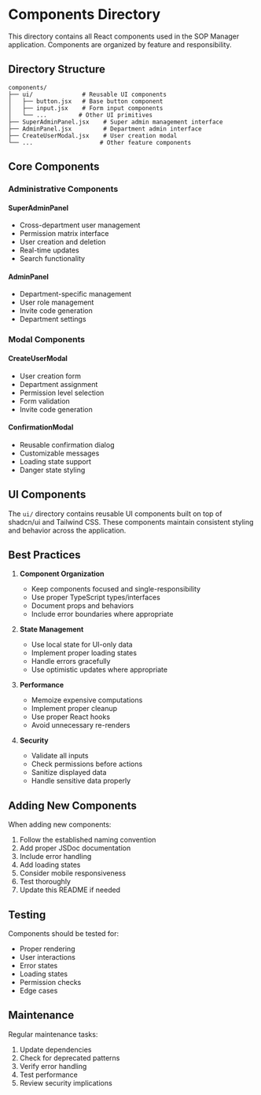 # Components Directory

This directory contains all React components used in the SOP Manager application. Components are organized by feature and responsibility.

## Directory Structure

```
components/
├── ui/              # Reusable UI components
│   ├── button.jsx   # Base button component
│   ├── input.jsx    # Form input components
│   └── ...         # Other UI primitives
├── SuperAdminPanel.jsx    # Super admin management interface
├── AdminPanel.jsx         # Department admin interface
├── CreateUserModal.jsx    # User creation modal
└── ...                   # Other feature components
```

## Core Components

### Administrative Components

#### SuperAdminPanel
- Cross-department user management
- Permission matrix interface
- User creation and deletion
- Real-time updates
- Search functionality

#### AdminPanel
- Department-specific management
- User role management
- Invite code generation
- Department settings

### Modal Components

#### CreateUserModal
- User creation form
- Department assignment
- Permission level selection
- Form validation
- Invite code generation

#### ConfirmationModal
- Reusable confirmation dialog
- Customizable messages
- Loading state support
- Danger state styling

## UI Components

The `ui/` directory contains reusable UI components built on top of shadcn/ui and Tailwind CSS. These components maintain consistent styling and behavior across the application.

## Best Practices

1. **Component Organization**
   - Keep components focused and single-responsibility
   - Use proper TypeScript types/interfaces
   - Document props and behaviors
   - Include error boundaries where appropriate

2. **State Management**
   - Use local state for UI-only data
   - Implement proper loading states
   - Handle errors gracefully
   - Use optimistic updates where appropriate

3. **Performance**
   - Memoize expensive computations
   - Implement proper cleanup
   - Use proper React hooks
   - Avoid unnecessary re-renders

4. **Security**
   - Validate all inputs
   - Check permissions before actions
   - Sanitize displayed data
   - Handle sensitive data properly

## Adding New Components

When adding new components:

1. Follow the established naming convention
2. Add proper JSDoc documentation
3. Include error handling
4. Add loading states
5. Consider mobile responsiveness
6. Test thoroughly
7. Update this README if needed

## Testing

Components should be tested for:
- Proper rendering
- User interactions
- Error states
- Loading states
- Permission checks
- Edge cases

## Maintenance

Regular maintenance tasks:
1. Update dependencies
2. Check for deprecated patterns
3. Verify error handling
4. Test performance
5. Review security implications 